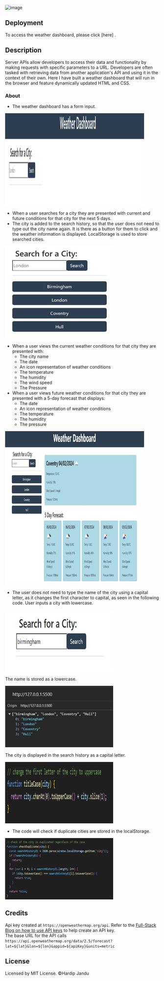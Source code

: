 ![image](https://github.com/HJandu/weather_dashboard/assets/116304118/a4c30b59-faa8-4c45-826f-bb6523fd6e08)

## Deployment
To access the weather dashboard, please click [here] .

## Description 

Server APIs allow developers to access their data and functionality by making requests with specific parameters to a URL. Developers are often tasked with retrieving data from another application's API and using it in the context of their own. Here I have built a weather dashboard that will run in the browser and feature dynamically updated HTML and CSS.

### About
  * The weather dashboard has a form input.

<img width="90%" height="300" src="https://github.com/HJandu/weather_dashboard/blob/main/assets/images/homescreen.jpg">
   
  * When a user searches for a city they are presented with current and future conditions for that city for the next 5 days.
  * The city is added to the search history, so that the user does not need to type out the city name again. It is there as a button for them to click and the weather information is displayed. LocalStorage is used to store searched cities.
    
  <img width="70%" height="300" src="https://github.com/HJandu/weather_dashboard/blob/main/assets/images/search_button.jpg">
  
  * When a user views the current weather conditions for that city they are presented with:
    * The city name
    * The date
    * An icon representation of weather conditions
    * The temperature
    * The humidity
    * The wind speed
    * The Pressure
  * When a user views future weather conditions for that city they are presented with a 5-day forecast that displays:
    * The date
    * An icon representation of weather conditions
    * The temperature
    * The humidity
    * The pressure
 
<img width="90%" height="500" src="https://github.com/HJandu/weather_dashboard/blob/main/assets/images/weather_output.jpg">

  * The user does not need to type the name of the city using a capital letter, as it changes the first character to capital, as seen in the following code.
  User inputs a city with lowercase.

  <img width="70%" height="200" src="https://github.com/HJandu/weather_dashboard/blob/main/assets/images/lowercase_input.jpg">

The name is stored as a lowercase. 

  <img width="70%" height="200" src="https://github.com/HJandu/weather_dashboard/blob/main/assets/images/local_storage.jpg">

The city is displayed in the search history as a capital letter.

  <img width="70%" height="200" src="https://github.com/HJandu/weather_dashboard/blob/main/assets/images/uppercase_code.jpg">

* The code will check if duplicate cities are stored in the localStorage. 
 <img width="70%" height="200" src="https://github.com/HJandu/weather_dashboard/blob/main/assets/images/duplicate.jpg">




## Credits
Api key created at `https://openweathermap.org/api`. Refer to the [Full-Stack Blog on how to use API keys](https://coding-boot-camp.github.io/full-stack/apis/how-to-use-api-keys) to help create an API key. <br>
The base URL for the API calls `https://api.openweathermap.org/data/2.5/forecast?lat=${lat}&lon=${lon}&appid=${apiKey}&units=metric`


## License
Licensed by MIT License. &copy;Hardip Jandu

